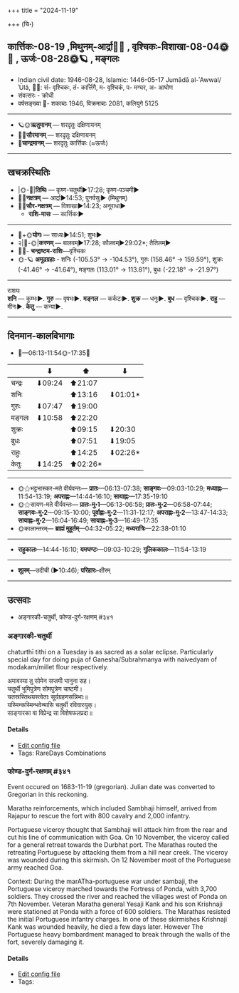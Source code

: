 +++
title = "2024-11-19"

+++
(चि॰)
## कार्त्तिकः-08-19  ,मिथुनम्-आर्द्रा🌛🌌  ,  वृश्चिकः-विशाखा-08-04🌞🌌  ,  ऊर्जः-08-28🌞🪐  , मङ्गलः
- Indian civil date: 1946-08-28, Islamic: 1446-05-17 Jumādā al-ʾAwwal/ʾŪlā, 🌌🌞: सं- वृश्चिकः, तं- कार्त्तिगै, म- वृश्चिकं, प- मग्घर, अ- आघोण
- संवत्सरः - क्रोधी
- वर्षसङ्ख्या 🌛- शकाब्दः 1946, विक्रमाब्दः 2081, कलियुगे 5125
___________________
- 🪐🌞**ऋतुमानम्** — शरदृतुः दक्षिणायनम्
- 🌌🌞**सौरमानम्** — शरदृतुः दक्षिणायनम्
- 🌛**चान्द्रमानम्** — शरदृतुः कार्त्तिकः (≈ऊर्जः)
___________________


## खचक्रस्थितिः
- |🌞-🌛|**तिथिः** — कृष्ण-चतुर्थी►17:28; कृष्ण-पञ्चमी►  
- 🌌🌛**नक्षत्रम्** — आर्द्रा►14:53; पुनर्वसुः► (मिथुनम्)  
- 🌌🌞**सौर-नक्षत्रम्** — विशाखा►14:23; अनूराधा►  
  - **राशि-मासः** — कार्त्तिकः► 
___________________
- 🌛+🌞**योगः** — साध्यः►14:51; शुभः►  
- २|🌛-🌞|**करणम्** — बालवम्►17:28; कौलवम्►29:02*; तैतिलम्►  
- 🌌🌛- **चन्द्राष्टम-राशिः**—वृश्चिकः  
- 🌞-🪐 **अमूढग्रहाः** - शनिः (-105.53° → -104.53°), गुरुः (158.46° → 159.59°), शुक्रः (-41.46° → -41.64°), मङ्गलः (113.01° → 113.81°), बुधः (-22.18° → -21.97°)
___________________
राशयः  
**शनि** — कुम्भः►. **गुरु** — वृषभः►. **मङ्गल** — कर्कटः►. **शुक्र** — धनुः►. **बुध** — वृश्चिकः►. **राहु** — मीनः►. **केतु** — कन्या►. 
___________________


## दिनमान-कालविभागाः
- 🌅—06:13-11:54🌞-17:35🌇  

|      |⬇     |⬆     |⬇     |
|------|-----|-----|------|
|चन्द्रः|⬇09:24 |⬆21:07 |     |
|शनिः   |     |⬆13:16 |⬇01:01*|
|गुरुः  |⬇07:47 |⬆19:00 |     |
|मङ्गलः |⬇10:58 |⬆22:20 |     |
|शुक्रः |     |⬆09:15 |⬇20:30 |
|बुधः   |     |⬆07:51 |⬇19:05 |
|राहुः  |     |⬆14:25 |⬇02:26*|
|केतुः  |⬇14:25 |⬆02:26*|     |
___________________
- 🌞⚝भट्टभास्कर-मते वीर्यवन्तः— **प्रातः**—06:13-07:38; **साङ्गवः**—09:03-10:29; **मध्याह्नः**—11:54-13:19; **अपराह्णः**—14:44-16:10; **सायाह्नः**—17:35-19:10  
- 🌞⚝सायण-मते वीर्यवन्तः— **प्रातः-मु॰1**—06:13-06:58; **प्रातः-मु॰2**—06:58-07:44; **साङ्गवः-मु॰2**—09:15-10:00; **पूर्वाह्णः-मु॰2**—11:31-12:17; **अपराह्णः-मु॰2**—13:47-14:33; **सायाह्नः-मु॰2**—16:04-16:49; **सायाह्नः-मु॰3**—16:49-17:35  
- 🌞कालान्तरम्— **ब्राह्मं मुहूर्तम्**—04:32-05:22; **मध्यरात्रिः**—22:38-01:10  
___________________
- **राहुकालः**—14:44-16:10; **यमघण्टः**—09:03-10:29; **गुलिककालः**—11:54-13:19  
___________________
- **शूलम्**—उदीची (►10:46); **परिहारः**–क्षीरम्  
___________________

## उत्सवाः
- अङ्गारकी-चतुर्थी, फोण्ड-दुर्ग-रक्षणम् #३४१
### अङ्गारकी-चतुर्थी



chaturthī tithi on a Tuesday is as sacred as a solar eclipse. Particularly special day for doing puja of Ganesha/Subrahmanya with naivedyam of modakam/millet flour respectively.

अमावस्या तु सोमेन सप्तमी भानुना सह।  
चतुर्थी भूमिपुत्रेण सोमपुत्रेण चाष्टमी।  
चतस्रस्तिथयस्त्वेताः सूर्यग्रहणसन्निभाः॥  
यस्मिन्कस्मिन्भवेन्मासि चतुर्थी रविवारयुक्।  
साङ्गारका वा विप्रेन्द्र सा विशेषफलप्रदा॥



#### Details
- [Edit config file](https://github.com/jyotisham/adyatithi/blob/master/time_focus/tithi-vara-combinations/description_only/aGgArakI-caturthI.toml)
- Tags: RareDays Combinations


### फोण्ड-दुर्ग-रक्षणम् #३४१

Event occured on 1683-11-19 (gregorian). Julian date was converted to Gregorian in this reckoning. 

Maratha reinforcements, which included Sambhaji himself, arrived from Rajapur to rescue the fort with 800 cavalry and 2,000 infantry.

Portuguese viceroy thought that Sambhaji will attack him from the rear and cut his line of communication with Goa. On 10 November, the viceroy called for a general retreat towards the Durbhat port. The Marathas routed the retreating Portuguese by attacking them from a hill near creek. The viceroy was wounded during this skirmish. On 12 November most of the Portuguese army reached Goa.

Context: During the marATha-portuguese war under sambaji, the Portuguese viceroy marched towards the Fortress of Ponda, with 3,700 soldiers. They crossed the river and reached the villages west of Ponda on 7th November. Veteran Maratha general Yesaji Kank and his son Krishnaji were stationed at Ponda with a force of 600 soldiers. The Marathas resisted the initial Portuguese infantry charges. In one of these skirmishes Krishnaji Kank was wounded heavily, he died a few days later. However The Portuguese heavy bombardment managed to break through the walls of the fort, severely damaging it.

#### Details
- [Edit config file](https://github.com/jyotisham/adyatithi/blob/master/mahApuruSha/xatra-later/julian/day/11/09/phoNDa-durga-raxaNam.toml)
- Tags: 


